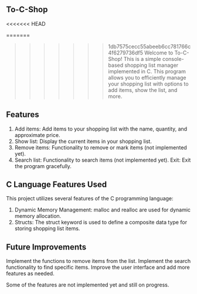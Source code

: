 ## To-C-Shop
<<<<<<< HEAD

=======
>>>>>>> 1db7575cecc55abeeb6cc781766c4f6279736df5
Welcome to To-C-Shop! This is a simple console-based shopping list manager implemented in C. This program allows you to efficiently manage your shopping list with options to add items, show the list, and more.

## Features

1. Add items: Add items to your shopping list with the name, quantity, and approximate price.
2. Show list: Display the current items in your shopping list.
3. Remove items: Functionality to remove or mark items (not implemented yet).
4. Search list: Functionality to search items (not implemented yet).
   Exit: Exit the program gracefully.

## C Language Features Used

This project utilizes several features of the C programming language:

1. Dynamic Memory Management: malloc and realloc are used for dynamic memory allocation.
2. Structs: The struct keyword is used to define a composite data type for storing shopping list items.

## Future Improvements

Implement the functions to remove items from the list.
Implement the search functionality to find specific items.
Improve the user interface and add more features as needed.

Some of the features are not implemented yet and still on progress.
